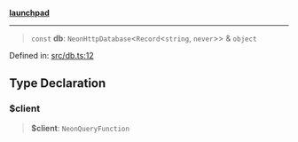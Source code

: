 [**launchpad**](index.md)

***

> `const` **db**: `NeonHttpDatabase`\<`Record`\<`string`, `never`\>\> & `object`

Defined in: [src/db.ts:12](https://github.com/victorbratov/launchpad/blob/76a3946e066bd4867b4d8959b0de6dc2965f2137/src/db.ts#L12)

## Type Declaration

### $client

> **$client**: `NeonQueryFunction`
